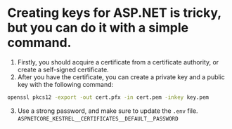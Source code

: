 ﻿# Creating keys for ASP.NET is tricky, but you can do it with a simple command.

1. Firstly, you should acquire a certificate from a certificate authority, or create a self-signed certificate.
2. After you have the certificate, you can create a private key and a public key with the following command:

```bash
openssl pkcs12 -export -out cert.pfx -in cert.pem -inkey key.pem
```

3. Use a strong password, and make sure to update the `.env` file. `ASPNETCORE_KESTREL__CERTIFICATES__DEFAULT__PASSWORD`